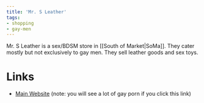 ```yaml
---
title: 'Mr. S Leather'
tags:
- shopping
- gay-men
---
```


Mr. S Leather is a sex/BDSM store in [[South of Market|SoMa]]. They cater mostly but not exclusively to gay men. They sell leather goods and sex toys.

# Links
- [Main Website](https://www.mr-s-leather.com/) (note: you will see a lot of gay porn if you click this link)
